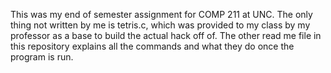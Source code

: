 This was my end of semester assignment for COMP 211 at UNC. The only thing not written by me is tetris.c, which was provided to my class by my professor as a base to build the actual hack off of.
The other read me file in this repository explains all the commands and what they do once the program is run.
